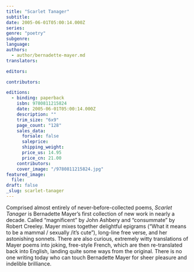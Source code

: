 ```yaml
---
title: "Scarlet Tanager"
subtitle:
date: 2005-06-01T05:00:14.000Z
series:
genre: "poetry"
subgenre:
language:
authors:
  - author/bernadette-mayer.md
translators:

editors:

contributors:

editions:
  - binding: paperback
    isbn: 9780811215824
    date: 2005-06-01T05:00:14.000Z
    description: ""
    trim_size: "6x9"
    page_count: "128"
    sales_data:
      forsale: false
      saleprice:
      shipping_weight:
      price_us: 14.95
      price_cn: 21.00
    contributors:
    cover_image: "/9780811215824.jpg"
featured_image:
  file:
draft: false
_slug: scarlet-tanager
---
```


Comprised almost entirely of never-before-collected poems, _Scarlet Tanager_ is Bernadette Mayer’s first collection of new work in nearly a decade. Called “magnificent” by John Ashbery and “consummate” by Robert Creeley. Mayer mixes together delightful epigrams (“What it means to be a mammal / sexually /it’s cute”), long-line free verse, and her astonishing sonnets. There are also curious, extremely witty translations of Mayer poems into joking, free-style French, which are then re-translated back into English, landing quite some ways from the original. There is no one writing today who can touch Bernadette Mayer for sheer pleasure and indelible brilliance.
